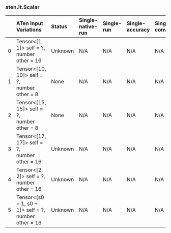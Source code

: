 ### aten.lt.Scalar
|    | ATen Input Variations                                   | Status   | Single-native-run   | Single-run   | Single-accuracy   | Single-converted   |
|---:|:--------------------------------------------------------|:---------|:--------------------|:-------------|:------------------|:-------------------|
|  0 | Tensor<[1, 1]> self = ?,<br>number other = 16           | Unknown  | N/A                 | N/A          | N/A               | N/A                |
|  1 | Tensor<[10, 10]> self = ?,<br>number other = 8          | None     | N/A                 | N/A          | N/A               | N/A                |
|  2 | Tensor<[15, 15]> self = ?,<br>number other = 8          | None     | N/A                 | N/A          | N/A               | N/A                |
|  3 | Tensor<[17, 17]> self = ?,<br>number other = 16         | Unknown  | N/A                 | N/A          | N/A               | N/A                |
|  4 | Tensor<[2, 2]> self = ?,<br>number other = 16           | Unknown  | N/A                 | N/A          | N/A               | N/A                |
|  5 | Tensor<[s0 + 1, s0 + 1]> self = ?,<br>number other = 16 | Unknown  | N/A                 | N/A          | N/A               | N/A                |

